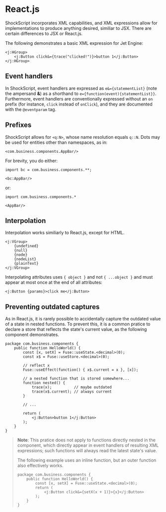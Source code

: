 # React.js

ShockScript incorporates XML capabilities, and XML expressions allow for implementations to produce anything desired, similiar to JSX. There are certain differences to JSX or React.js.

The following demonstrates a basic XML expression for Jet Engine:

```
<j:HGroup>
    <j:Button click&={trace("clicked!")}>button 1</j:Button>
</j:HGroup>
```

## Event handlers

In ShockScript, event handlers are expressed as `e&={statementList}` (note the ampersand **\&**) as a shorthand to `e={function(event){statementList}}`. Furthermore, event handlers are conventionally expressed without an `on` prefix (for instance, `click` instead of `onClick`), and they are documented with the `@eventparam` tag.

## Prefixes

ShockScript allows for `<q:N>`, whose name resolution equals `q::N`. Dots may be used for entities other than namespaces, as in:

```
<com.business.components.AppBar/>
```

For brevity, you do either:

```
import bc = com.business.components.**;

<bc:AppBar/>
```

or:

```
import com.business.components.*

<AppBar/>
```

## Interpolation

Interpolation works similiarly to React.js, except for HTML.

```
<j:VGroup>
    {undefined}
    {null}
    {node}
    {nodeList}
    {plainText}
</j:VGroup>
```

Interpolating attributes uses `{ object }` and not `{ ...object }` and must appear at most once at the end of all attributes:

```
<j:Button {params}>click me</j:Button>
```

## Preventing outdated captures

As in React.js, it is rarely possible to accidentally capture the outdated value of a state in nested functions. To prevent this, it is a common pratice to declare a store that reflects the state's current value, as the following component demonstrates.

```
package com.business.components {
    public function HelloWorld() {
        const [x, setX] = Fuse::useState.<decimal>(0);
        const x$ = Fuse::useStore.<decimal>(0);

        // reflect x
        Fuse::useEffect(function() { x$.current = x }, [x]);

        // a nested function that is stored somewhere...
        function nested() {
            trace(x);          // maybe outdated
            trace(x$.current); // always current
        }

        // ...

        return (
            <j:Button>button 1</j:Button>
        );
    }
}
```

> **Note**: This pratice does not apply to functions directly nested in the component, which directly appear in event handlers of resulting XML expressions; such functions will always read the latest state's value.
>
> The following example uses an inline function, but an outer function also effectively works.
>
> ```
> package com.business.components {
>     public function HelloWorld() {
>         const [x, setX] = Fuse::useState.<decimal>(0);
>         return (
>             <j:Button click&={setX(x + 1)}>{x}</j:Button>
>         );
>     }
> }
> ```